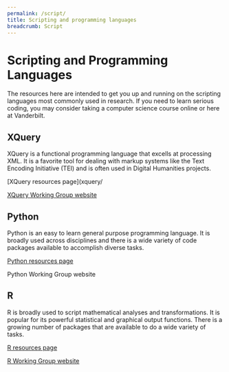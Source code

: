 ```yaml
---
permalink: /script/
title: Scripting and programming languages
breadcrumb: Script
---
```


# Scripting and Programming Languages

The resources here are intended to get you up and running on the scripting languages most commonly used in research.  If you need to learn serious coding, you may consider taking a computer science course online or here at Vanderbilt.

## XQuery

XQuery is a functional programming language that excells at processing XML.  It is a favorite tool for dealing with markup systems like the Text Encoding Initiative (TEI) and is often used in Digital Humanities projects.

[XQuery resources page](xquery/

[XQuery Working Group website](https://heardlibrary.github.io/xquery-working-group/)

## Python

Python is an easy to learn general purpose programming language.  It is broadly used across disciplines and there is a wide variety of code packages available to accomplish diverse tasks.

[Python resources page](python/)

Python Working Group website

## R

R is broadly used to script mathematical analyses and transformations.  It is popular for its powerful statistical and graphical output functions.  There is a growing number of packages that are available to do a wide variety of tasks.

[R resources page](r/)

[R Working Group website](https://commodore-r-group.github.io/)

